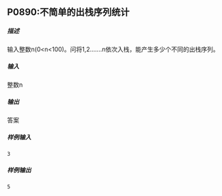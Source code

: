 ## P0890:不简单的出栈序列统计

##### 描述

输入整数n(0<n<100)。问将1,2.......n依次入栈，能产生多少个不同的出栈序列。

##### 输入

整数n

##### 输出

答案

##### 样例输入

`3`

##### 样例输出

`5`